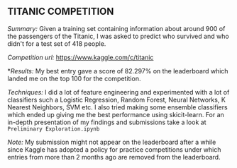 TITANIC COMPETITION
--------------------


*Summary:* Given a training set containing information about around 900 of the passengers of the Titanic, I was asked to predict who survived and who didn't for a test set of 418 people.


*Competition url:* <https://www.kaggle.com/c/titanic>


**Results:* My best entry gave a score of 82.297% on the leaderboard which landed me on the top 100 for the competition.


*Techniques:* I did a lot of feature engineering and experimented with a lot of classifiers such a Logistic Regression, Random Forest, Neural Networks, K Nearest Neighbors, SVM etc. I also tried making some ensemble classifiers which ended up giving me the best performance using skicit-learn. For an in-depth presentation of my findings and submissions take a look at `Preliminary Exploration.ipynb`


*Note:* My submission might not appear on the leaderboard after a while since Kaggle has adopted a policy for practice competitions under which entries from more than 2 months ago are removed from the leaderboard. 